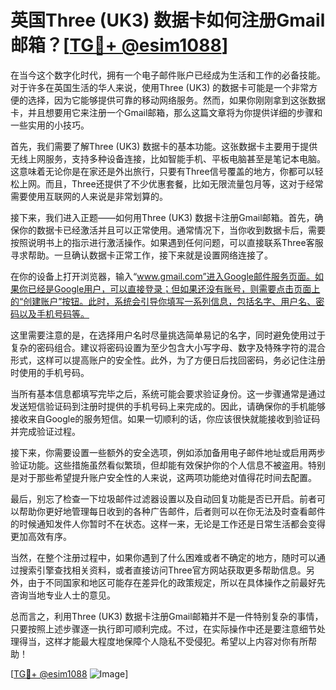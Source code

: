# 英国Three (UK3) 数据卡如何注册Gmail邮箱？[[TG💪+ @esim1088](https://t.me/s/esim1088)]

在当今这个数字化时代，拥有一个电子邮件账户已经成为生活和工作的必备技能。对于许多在英国生活的华人来说，使用Three (UK3) 的数据卡可能是一个非常方便的选择，因为它能够提供可靠的移动网络服务。然而，如果你刚刚拿到这张数据卡，并且想要用它来注册一个Gmail邮箱，那么这篇文章将为你提供详细的步骤和一些实用的小技巧。

首先，我们需要了解Three (UK3) 数据卡的基本功能。这张数据卡主要用于提供无线上网服务，支持多种设备连接，比如智能手机、平板电脑甚至是笔记本电脑。这意味着无论你是在家还是外出旅行，只要有Three信号覆盖的地方，你都可以轻松上网。而且，Three还提供了不少优惠套餐，比如无限流量包月等，这对于经常需要使用互联网的人来说是非常划算的。

接下来，我们进入正题——如何用Three (UK3) 数据卡注册Gmail邮箱。首先，确保你的数据卡已经激活并且可以正常使用。通常情况下，当你收到数据卡后，需要按照说明书上的指示进行激活操作。如果遇到任何问题，可以直接联系Three客服寻求帮助。一旦确认数据卡正常工作，接下来就是设置网络连接了。

在你的设备上打开浏览器，输入“www.gmail.com”进入Google邮件服务页面。如果你已经是Google用户，可以直接登录；但如果还没有账号，则需要点击页面上的“创建账户”按钮。此时，系统会引导你填写一系列信息，包括名字、用户名、密码以及手机号码等。

这里需要注意的是，在选择用户名时尽量挑选简单易记的名字，同时避免使用过于复杂的密码组合。建议将密码设置为至少包含大小写字母、数字及特殊字符的混合形式，这样可以提高账户的安全性。此外，为了方便日后找回密码，务必记住注册时使用的手机号码。

当所有基本信息都填写完毕之后，系统可能会要求验证身份。这一步骤通常是通过发送短信验证码到注册时提供的手机号码上来完成的。因此，请确保你的手机能够接收来自Google的服务短信。如果一切顺利的话，你应该很快就能接收到验证码并完成验证过程。

接下来，你需要设置一些额外的安全选项，例如添加备用电子邮件地址或启用两步验证功能。这些措施虽然看似繁琐，但却能有效保护你的个人信息不被盗用。特别是对于那些希望提升账户安全性的人来说，这两项功能绝对值得花时间去配置。

最后，别忘了检查一下垃圾邮件过滤器设置以及自动回复功能是否已开启。前者可以帮助你更好地管理每日收到的各种广告邮件，后者则可以在你无法及时查看邮件的时候通知发件人你暂时不在状态。这样一来，无论是工作还是日常生活都会变得更加高效有序。

当然，在整个注册过程中，如果你遇到了什么困难或者不确定的地方，随时可以通过搜索引擎查找相关资料，或者直接访问Three官方网站获取更多帮助信息。另外，由于不同国家和地区可能存在差异化的政策规定，所以在具体操作之前最好先咨询当地专业人士的意见。

总而言之，利用Three (UK3) 数据卡注册Gmail邮箱并不是一件特别复杂的事情，只要按照上述步骤逐一执行即可顺利完成。不过，在实际操作中还是要注意细节处理得当，这样才能最大程度地保障个人隐私不受侵犯。希望以上内容对你有所帮助！

[[TG💪+ @esim1088](https://t.me/s/esim1088) ![Image](https://i.postimg.cc/4NQfJmqS/Snipaste-2025-05-13-00-14-12.png)]